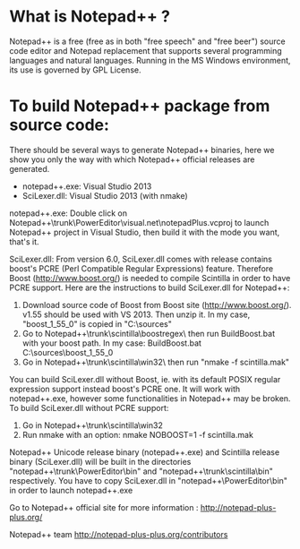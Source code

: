 What is Notepad++ ?
===================

Notepad++ is a free (free as in both "free speech" and "free beer") source code editor and Notepad replacement that supports several programming languages and natural languages. Running in the MS Windows environment, its use is governed by GPL License.


To build Notepad++ package from source code:
============================================

There should be several ways to generate Notepad++ binaries, here we show you only the way with which Notepad++ official releases are generated.
* notepad++.exe: Visual Studio 2013
* SciLexer.dll: Visual Studio 2013 (with nmake)

notepad++.exe:
Double click on Notepad++\trunk\PowerEditor\visual.net\notepadPlus.vcproj to launch Notepad++ project in Visual Studio, then build it with the mode you want, that's it.

SciLexer.dll:
From version 6.0, SciLexer.dll comes with release contains boost's PCRE (Perl Compatible Regular Expressions) feature.
Therefore Boost (http://www.boost.org/) is needed to compile Scintilla in order to have PCRE support.
Here are the instructions to build SciLexer.dll for Notepad++:
 1. Download source code of Boost from Boost site (http://www.boost.org/). v1.55 should be used with VS 2013. Then unzip it. In my case, "boost_1_55_0" is copied in "C:\sources\"
 2. Go to Notepad++\trunk\scintilla\boostregex\ then run BuildBoost.bat with your boost path. In my case:
   BuildBoost.bat C:\sources\boost_1_55_0
 3. Go in Notepad++\trunk\scintilla\win32\ then run "nmake -f scintilla.mak"

You can build SciLexer.dll without Boost, ie. with its default POSIX regular expression support instead boost's PCRE one. It will work with notepad++.exe, however some functionalities in Notepad++ may be broken.
To build SciLexer.dll without PCRE support:
 1. Go in Notepad++\trunk\scintilla\win32
 2. Run nmake with an option:
   nmake NOBOOST=1 -f scintilla.mak

Notepad++ Unicode release binary (notepad++.exe) and Scintilla release binary (SciLexer.dll) will be built in the directories "notepad++\trunk\PowerEditor\bin" and "notepad++\trunk\scintilla\bin" respectively.
You have to copy SciLexer.dll in "notepad++\PowerEditor\bin" in order to launch notepad++.exe


Go to Notepad++ official site for more information :
http://notepad-plus-plus.org/


Notepad++ team
http://notepad-plus-plus.org/contributors
